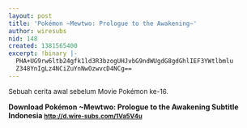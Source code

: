 ```yaml
---
layout: post
title: 'Pokémon ~Mewtwo: Prologue to the Awakening~'
author: wiresubs
nid: 148
created: 1381565400
excerpt: !binary |-
  PHA+UG9rw6ltb24gfk1ld3R3bzogUHJvbG9ndWUgdG8gdGhlIEF3YWtlbmlu
  Z348YnIgLz4NCiZuYnNwOzwvcD4NCg==
---
```

<p><span style="font-size:13px">Sebuah cerita awal&nbsp;sebelum Movie Pokémon ke-16.</span></p>

<p><strong>Download Pokémon ~Mewtwo: Prologue to the Awakening&nbsp;Subtitle Indonesia&nbsp;</strong><a href="http://d.wire-subs.com/1Va5V4u" target="_blank"><strong><span style="font-size:12px">http://d.wire-subs.com/1Va5V4u</span></strong></a></p>
